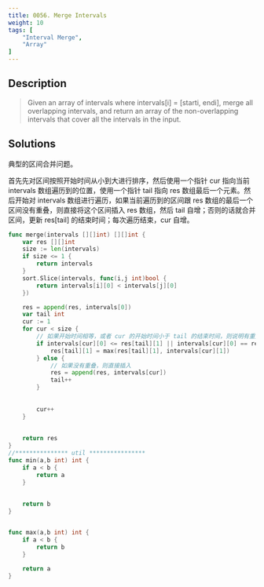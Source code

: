```yaml
---
title: 0056. Merge Intervals
weight: 10
tags: [
    "Interval Merge",
    "Array"
]
---
```

## Description

> Given an array of intervals where intervals[i] = [starti, endi], merge all overlapping intervals, and return an array of the non-overlapping intervals that cover all the intervals in the input.


## Solutions

典型的区间合并问题。

首先先对区间按照开始时间从小到大进行排序，然后使用一个指针 cur 指向当前 intervals 数组遍历到的位置，使用一个指针 tail 指向 res 数组最后一个元素。然后开始对 intervals 数组进行遍历，如果当前遍历到的区间跟 res 数组的最后一个区间没有重叠，则直接将这个区间插入 res 数组，然后 tail 自增；否则的话就合并区间，更新 res[tail] 的结束时间；每次遍历结束，cur 自增。
```go
func merge(intervals [][]int) [][]int {
    var res [][]int
	size := len(intervals)
    if size <= 1 {
        return intervals
    }
    sort.Slice(intervals, func(i,j int)bool {
        return intervals[i][0] < intervals[j][0]
    })

    res = append(res, intervals[0])
    var tail int
    cur := 1
    for cur < size {
        // 如果开始时间相等，或者 cur 的开始时间小于 tail 的结束时间，则说明有重叠，则需要合并
        if intervals[cur][0] <= res[tail][1] || intervals[cur][0] == res[tail][0]{
            res[tail][1] = max(res[tail][1], intervals[cur][1])
        } else {
            // 如果没有重叠，则直接插入
            res = append(res, intervals[cur])
            tail++
        }
        
        
        cur++
    }
    
    
    return res
}
//*************** util ****************
func min(a,b int) int {
    if a < b {
        return a
    }
    
    
    return b
}


func max(a,b int) int {
    if a < b {
        return b
    }
    
    return a
}

```
